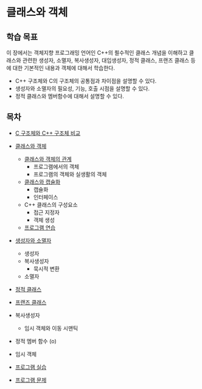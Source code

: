 #  클래스와 객체 

## 학습 목표 

이 장에서는 객체지향 프로그래밍 언어인 C++의 픨수적인 클래스 개념을 이해하고 클래스와 관련한 생성자, 소멸자, 복사생성자, 대입생성자, 정적 클래스, 프랜즈 클래스 등에 대한 기본적인 내용과 객체에 대해서 학습한다. 

* C++ 구조체와 C의 구조체의 공통점과 차이점을 설명할 수 있다.
* 생성자와 소멸자의 필요성, 기능, 호출 시점을 설명할 수 있다.
* 정적 클래스와 멤버함수에 대해서 설명할 수 있다. 

## 목차

* [C 구조체와 C++ 구조체 비교](./sturct_in_c_cpp.md)
* [클래스와 객체](./Objects.md)
  - [클래스와 객체의 관계]([https://github.com/geunkim/CPPLectures/blob/master/Class/Objects.md#클래스와-객체의-관계])
    + 프로그램에서의 객체 
    + 프로그램의 객체와 실생활의 객체
  - [클래스와 캡슐화](https://github.com/geunkim/CPPLectures/blob/master/Class/Objects.md#%ED%81%B4%EB%9E%98%EC%8A%A4%EC%99%80-%EC%BA%A1%EC%8A%90%ED%99%94)
    + 캡슐화
    + 인터페이스
  - C++ 클래스의 구성요소 
    + 접근 지정자
    + 객체 생성
  - [프로그램 연습](./Problem1.md)
* [생성자와 소멸자](./constructor_destructor.md)
  - 생성자
  - 복사생성자
    + 묵시적 변환
  - 소멸자 
* [정적 클래스](./Static.md) 
* [프랜즈 클래스](../friend_function_class.md)

* 복사생성자

  - 임시 객체와 이동 시맨틱

* 정적 멤버 함수 (o)
* 임시 객체


* [프로그램 실습](./Labs.md)
* [프로그램 문제](./Problems.md)

